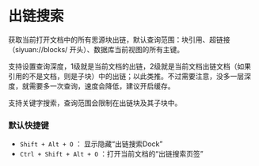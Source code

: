 
# 出链搜索

获取当前打开文档中的所有思源块出链，默认查询范围：块引用、超链接（siyuan://blocks/ 开头）、数据库当前视图的所有主键。

支持设置查询深度，1级就是当前文档的出链，2级就是当前文档出链文档（如果引用的不是文档，则是子块）中的出链；以此类推。不过需要注意，没多一层深度，就需要多一次查询，速度会降低，建议开启缓存。

支持关键字搜索，查询范围会限制在出链块及其子块中。

### 默认快捷键

* `Shift + Alt + O` ： 显示隐藏“出链搜索Dock”
* `Ctrl + Shift + Alt + O` ：打开当前文档的“出链搜索页签”

